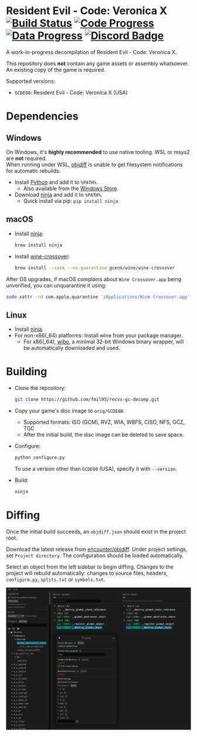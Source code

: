 Resident Evil - Code: Veronica X
[![Build Status]][actions] [![Code Progress]][progress] [![Data Progress]][progress] [![Discord Badge]][discord]
=============

<!--
Replace with your repository's URL.
-->
[Build Status]: https://github.com/fmil95/recvx-gc-decomp/actions/workflows/build.yml/badge.svg
[actions]: https://github.com/fmil95/recvx-gc-decomp/actions/workflows/build.yml
<!--
decomp.dev progress badges
See https://decomp.dev/api for an API overview.
-->
[Code Progress]: https://decomp.dev/fmil95/recvx-gc-decomp.svg?mode=shield&measure=code&label=Code
[Data Progress]: https://decomp.dev/fmil95/recvx-gc-decomp.svg?mode=shield&measure=data&label=Data
[progress]: https://decomp.dev/fmil95/recvx-gc-decomp
<!--
Replace with your Discord server's ID and invite URL.
-->
[Discord Badge]: https://img.shields.io/discord/727908905392275526?color=%237289DA&logo=discord&logoColor=%23FFFFFF
[discord]: https://discord.gg/hKx3FJJgrV

A work-in-progress decompilation of Resident Evil - Code: Veronica X.

This repository does **not** contain any game assets or assembly whatsoever. An existing copy of the game is required.

Supported versions:

- `GCDE08`: Resident Evil - Code: Veronica X (USA)

Dependencies
============

Windows
--------

On Windows, it's **highly recommended** to use native tooling. WSL or msys2 are **not** required.  
When running under WSL, [objdiff](#diffing) is unable to get filesystem notifications for automatic rebuilds.

- Install [Python](https://www.python.org/downloads/) and add it to `%PATH%`.
  - Also available from the [Windows Store](https://apps.microsoft.com/store/detail/python-311/9NRWMJP3717K).
- Download [ninja](https://github.com/ninja-build/ninja/releases) and add it to `%PATH%`.
  - Quick install via pip: `pip install ninja`

macOS
------

- Install [ninja](https://github.com/ninja-build/ninja/wiki/Pre-built-Ninja-packages):

  ```sh
  brew install ninja
  ```

- Install [wine-crossover](https://github.com/Gcenx/homebrew-wine):

  ```sh
  brew install --cask --no-quarantine gcenx/wine/wine-crossover
  ```

After OS upgrades, if macOS complains about `Wine Crossover.app` being unverified, you can unquarantine it using:

```sh
sudo xattr -rd com.apple.quarantine '/Applications/Wine Crossover.app'
```

Linux
------

- Install [ninja](https://github.com/ninja-build/ninja/wiki/Pre-built-Ninja-packages).
- For non-x86(_64) platforms: Install wine from your package manager.
  - For x86(_64), [wibo](https://github.com/decompals/wibo), a minimal 32-bit Windows binary wrapper, will be automatically downloaded and used.

Building
========

- Clone the repository:

  ```sh
  git clone https://github.com/fmil95/recvx-gc-decomp.git
  ```

- Copy your game's disc image to `orig/GCDE08`.
  - Supported formats: ISO (GCM), RVZ, WIA, WBFS, CISO, NFS, GCZ, TGC
  - After the initial build, the disc image can be deleted to save space.

- Configure:

  ```sh
  python configure.py
  ```

  To use a version other than `GCDE08` (USA), specify it with `--version`.

- Build:

  ```sh
  ninja
  ```

Diffing
=======

Once the initial build succeeds, an `objdiff.json` should exist in the project root.

Download the latest release from [encounter/objdiff](https://github.com/encounter/objdiff). Under project settings, set `Project directory`. The configuration should be loaded automatically.

Select an object from the left sidebar to begin diffing. Changes to the project will rebuild automatically: changes to source files, headers, `configure.py`, `splits.txt` or `symbols.txt`.

![](assets/objdiff.png)
